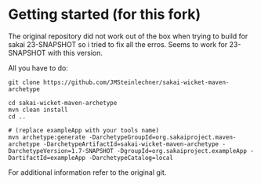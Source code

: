 # Getting started (for this fork)

The original repository did not work out of the box when trying to build for sakai 23-SNAPSHOT so i tried to fix all the erros. Seems to work for 23-SNAPSHOT with this version.

All you have to do:

```
git clone https://github.com/JMSteinlechner/sakai-wicket-maven-archetype

cd sakai-wicket-maven-archetype
mvn clean install
cd ..

# (replace exampleApp with your tools name)
mvn archetype:generate -DarchetypeGroupId=org.sakaiproject.maven-archetype -DarchetypeArtifactId=sakai-wicket-maven-archetype -DarchetypeVersion=1.7-SNAPSHOT -DgroupId=org.sakaiproject.exampleApp -DartifactId=exampleApp -DarchetypeCatalog=local
```

For additional information refer to the original git.
